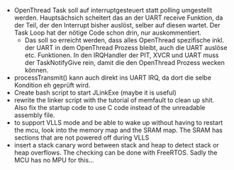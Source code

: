 - OpenThread Task soll auf interruptgesteuert statt polling umgestellt werden. Hauptsächsich scheitert das an der UART receive Funktion, da der Teil, der den Interrupt bisher auslöst, selber auf diesen wartet. Der Task Loop hat der nötige Code schon drin, nur auskommentiert.
    - Das soll so erreicht werden, dass alles OpenThread spezifische inkl. der UART in dem OpenThread Prozess bleibt, auch die UART auslöse etc. Funktionen. In den IRQHandler der PIT, XVCR und UART muss der TaskNotifyGive rein, damit die den OpenThread Prozess wecken können.
- processTransmit() kann auch direkt ins UART IRQ, da dort die selbe Kondition eh geprüft wird.
- Create bash script to start JLinkExe (maybe it is useful)
- rewrite the linker script with the tutorial of memfault to clean up shit. Also fix the startup code to use C code instead of the unreadable assembly file.
- to support VLLS mode and be able to wake up without having to restart the mcu, look into the memory map and the SRAM map. The SRAM has sections that are not powered off during VLLS
- insert a stack canary word between stack and heap to detect stack or heap overflows. The checking can be done with FreeRTOS. Sadly the MCU has no MPU for this...
